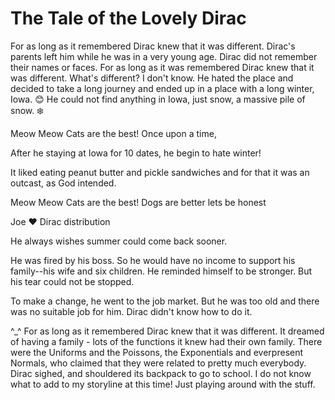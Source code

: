 # The Tale of the Lovely Dirac

For as long as it remembered Dirac knew that it was different. Dirac's parents left him while he was in a very young age. Dirac did not remember their names or faces.
For as long as it was remembered Dirac knew that it was different. What's different?
I don't know.
He hated the place and decided to take a long journey and ended up in a place with a long winter, Iowa.  :blush:
He could not find anything in Iowa, just snow, a massive pile of snow. :snowflake:


Meow Meow Cats are the best!
Once upon a time,

After he staying at Iowa for 10 dates, he begin to hate winter!


It liked eating peanut butter and pickle sandwiches and for that it was an outcast, as God intended. 

Meow Meow Cats are the best!
Dogs are better lets be honest 

Joe :heart: Dirac distribution


He always wishes summer could come back sooner.

He was fired by his boss. So he would have no income to support his family--his wife and six children. He reminded himself to be stronger. But his tear could not be stopped.

To make a change, he went to the job market. But he was too old and there was no suitable job for him. Dirac didn't know how to do it.

^_^
For as long as it remembered Dirac knew that it was different.
It dreamed of having a family - lots of the functions it knew had their own family. There were the Uniforms and the Poissons, the Exponentials and everpresent Normals, who claimed that they were related to pretty much everybody. Dirac sighed, and shouldered its backpack to go to school.
I do not know what to add to my storyline at this time!
Just playing around with the stuff.

